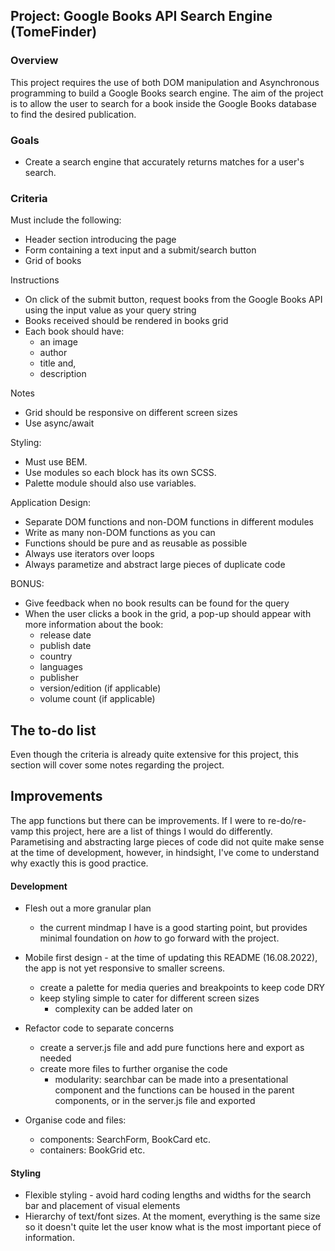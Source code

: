 ## Project: Google Books API Search Engine (TomeFinder)

### Overview

This project requires the use of both DOM manipulation and Asynchronous programming to build a Google Books search engine. The aim of the project is to allow the user to search for a book inside the Google Books database to find the desired publication.

### Goals

-   Create a search engine that accurately returns matches for a user's search.

### Criteria

Must include the following:

-   Header section introducing the page
-   Form containing a text input and a submit/search button
-   Grid of books

Instructions

-   On click of the submit button, request books from the Google Books API using the input value as your query string
-   Books received should be rendered in books grid
-   Each book should have:
    -   an image
    -   author
    -   title and,
    -   description

Notes

-   Grid should be responsive on different screen sizes
-   Use async/await

Styling:

-   Must use BEM.
-   Use modules so each block has its own SCSS.
-   Palette module should also use variables.

Application Design:

-   Separate DOM functions and non-DOM functions in different modules
-   Write as many non-DOM functions as you can
-   Functions should be pure and as reusable as possible
-   Always use iterators over loops
-   Always parametize and abstract large pieces of duplicate code

BONUS:

-   Give feedback when no book results can be found for the query
-   When the user clicks a book in the grid, a pop-up should appear with more information about the book:
    -   release date
    -   publish date
    -   country
    -   languages
    -   publisher
    -   version/edition (if applicable)
    -   volume count (if applicable)

## The to-do list

Even though the criteria is already quite extensive for this project, this section will cover some notes regarding the project.

<!-- <img src="./Mind%20map%20API%20project.png"> -->

## Improvements

The app functions but there can be improvements. If I were to re-do/re-vamp this project, here are a list of things I would do differently. Parametising and abstracting large pieces of code did not quite make sense at the time of development, however, in hindsight, I've come to understand why exactly this is good practice.

#### Development

-   Flesh out a more granular plan

    -   the current mindmap I have is a good starting point, but provides minimal foundation on _how_ to go forward with the project.

-   Mobile first design - at the time of updating this README (16.08.2022), the app is not yet responsive to smaller screens.

    -   create a palette for media queries and breakpoints to keep code DRY
    -   keep styling simple to cater for different screen sizes
        -   complexity can be added later on

-   Refactor code to separate concerns

    -   create a server.js file and add pure functions here and export as needed
    -   create more files to further organise the code
        -   modularity: searchbar can be made into a presentational component and the functions can be housed in the parent components, or in the server.js file and exported

-   Organise code and files:
    -   components: SearchForm, BookCard etc.
    -   containers: BookGrid etc.

#### Styling

-   Flexible styling - avoid hard coding lengths and widths for the search bar and placement of visual elements
-   Hierarchy of text/font sizes. At the moment, everything is the same size so it doesn't quite let the user know what is the most important piece of information.
